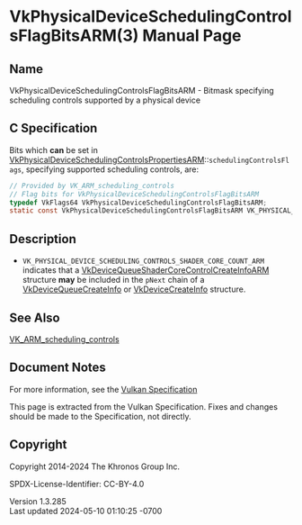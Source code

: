 # VkPhysicalDeviceSchedulingControlsFlagBitsARM(3) Manual Page

## Name

VkPhysicalDeviceSchedulingControlsFlagBitsARM - Bitmask specifying
scheduling controls supported by a physical device



## <a href="#_c_specification" class="anchor"></a>C Specification

Bits which **can** be set in
[VkPhysicalDeviceSchedulingControlsPropertiesARM](https://registry.khronos.org/vulkan/specs/1.3-extensions/man/html/VkPhysicalDeviceSchedulingControlsPropertiesARM.html)::`schedulingControlsFlags`,
specifying supported scheduling controls, are:

``` c
// Provided by VK_ARM_scheduling_controls
// Flag bits for VkPhysicalDeviceSchedulingControlsFlagBitsARM
typedef VkFlags64 VkPhysicalDeviceSchedulingControlsFlagBitsARM;
static const VkPhysicalDeviceSchedulingControlsFlagBitsARM VK_PHYSICAL_DEVICE_SCHEDULING_CONTROLS_SHADER_CORE_COUNT_ARM = 0x00000001ULL;
```

## <a href="#_description" class="anchor"></a>Description

- `VK_PHYSICAL_DEVICE_SCHEDULING_CONTROLS_SHADER_CORE_COUNT_ARM`
  indicates that a
  [VkDeviceQueueShaderCoreControlCreateInfoARM](https://registry.khronos.org/vulkan/specs/1.3-extensions/man/html/VkDeviceQueueShaderCoreControlCreateInfoARM.html)
  structure **may** be included in the `pNext` chain of a
  [VkDeviceQueueCreateInfo](https://registry.khronos.org/vulkan/specs/1.3-extensions/man/html/VkDeviceQueueCreateInfo.html) or
  [VkDeviceCreateInfo](https://registry.khronos.org/vulkan/specs/1.3-extensions/man/html/VkDeviceCreateInfo.html) structure.

## <a href="#_see_also" class="anchor"></a>See Also

[VK_ARM_scheduling_controls](https://registry.khronos.org/vulkan/specs/1.3-extensions/man/html/VK_ARM_scheduling_controls.html)

## <a href="#_document_notes" class="anchor"></a>Document Notes

For more information, see the <a
href="https://registry.khronos.org/vulkan/specs/1.3-extensions/html/vkspec.html#VkPhysicalDeviceSchedulingControlsFlagBitsARM"
target="_blank" rel="noopener">Vulkan Specification</a>

This page is extracted from the Vulkan Specification. Fixes and changes
should be made to the Specification, not directly.

## <a href="#_copyright" class="anchor"></a>Copyright

Copyright 2014-2024 The Khronos Group Inc.

SPDX-License-Identifier: CC-BY-4.0

Version 1.3.285  
Last updated 2024-05-10 01:10:25 -0700
